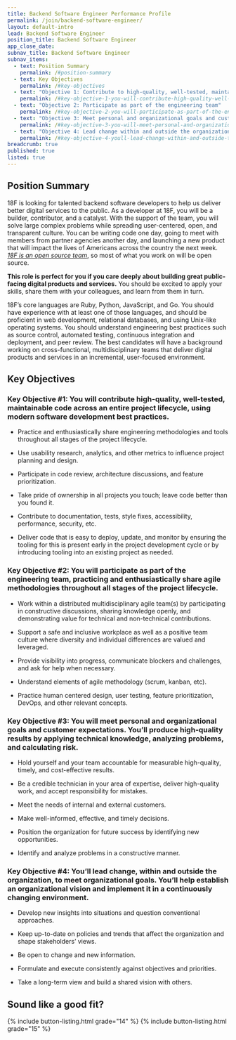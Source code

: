 ```yaml
---
title: Backend Software Engineer Performance Profile
permalink: /join/backend-software-engineer/
layout: default-intro
lead: Backend Software Engineer
position_title: Backend Software Engineer
app_close_date:
subnav_title: Backend Software Engineer
subnav_items:
  - text: Position Summary
    permalink: /#position-summary
  - text: Key Objectives
    permalink: /#key-objectives
  - text: "Objective 1: Contribute to high-quality, well-tested, maintainable code"
    permalink: /#key-objective-1-you-will-contribute-high-quality-well-tested-maintainable-code-across-an-entire-project-lifecycle-using-modern-software-development-best-practices
  - text: "Objective 2: Participate as part of the engineering team"
    permalink: /#key-objective-2-you-will-participate-as-part-of-the-engineering-team-practicing-and-enthusiastically-share-agile-methodologies-throughout-all-stages-of-the-project-lifecycle
  - text: "Objective 3: Meet personal and organizational goals and customer expectations"
    permalink: /#key-objective-3-you-will-meet-personal-and-organizational-goals-and-customer-expectations-youll-produce-high-quality-results-by-applying-technical-knowledge-analyzing-problems-and-calculating-risk
  - text: "Objective 4: Lead change within and outside the organization"
    permalink: /#key-objective-4-youll-lead-change-within-and-outside-the-organization-to-meet-organizational-goals-youll-help-establish-an-organizational-vision-and-implement-it-in-a-continuously-changing-environment
breadcrumb: true
published: true
listed: true
---
```


## Position Summary

18F is looking for talented backend software developers to help us deliver better digital services to the public. As a developer at 18F, you will be a builder, contributor, and a catalyst. With the support of the team, you will solve large complex problems while spreading user-centered, open, and transparent culture. You can be writing code one day, going to meet with members from partner agencies another day, and launching a new product that will impact the lives of Americans across the country the next week. [*18F is an open source team*](https://18f.gsa.gov/2014/07/29/18f-an-open-source-team/), so most of what you work on will be open source.

**This role is perfect for you if you care deeply about building great public-facing digital products and services.** You should be excited to apply your skills, share them with your colleagues, and learn from them in turn.

18F’s core languages are Ruby, Python, JavaScript, and Go. You should have experience with at least one of those languages, and should be proficient in web development, relational databases, and using Unix-like operating systems. You should understand engineering best practices such as source control, automated testing, continuous integration and deployment, and peer review. The best candidates will have a background working on cross-functional, multidisciplinary teams that deliver digital products and services in an incremental, user-focused environment.

## Key Objectives

### Key Objective #1: You will contribute high-quality, well-tested, maintainable code across an entire project lifecycle, using modern software development best practices.

-   Practice and enthusiastically share engineering methodologies and tools throughout all stages of the project lifecycle.

-   Use usability research, analytics, and other metrics to influence project planning and design.

-   Participate in code review, architecture discussions, and feature prioritization.

-   Take pride of ownership in all projects you touch; leave code better than you found it.

-   Contribute to documentation, tests, style fixes, accessibility, performance, security, etc.

-   Deliver code that is easy to deploy, update, and monitor by ensuring the tooling for this is present early in the project development cycle or by introducing tooling into an existing project as needed.

### Key Objective #2: You will participate as part of the engineering team, practicing and enthusiastically share agile methodologies throughout all stages of the project lifecycle.

-   Work within a distributed multidisciplinary agile team(s) by participating in constructive discussions, sharing knowledge openly, and demonstrating value for technical and non-technical contributions.

-   Support a safe and inclusive workplace as well as a positive team culture where diversity and individual differences are valued and leveraged.

-   Provide visibility into progress, communicate blockers and challenges, and ask for help when necessary.

-   Understand elements of agile methodology (scrum, kanban, etc).

-   Practice human centered design, user testing, feature prioritization, DevOps, and other relevant concepts.

### Key Objective #3: You will meet personal and organizational goals and customer expectations. You’ll produce high-quality results by applying technical knowledge, analyzing problems, and calculating risk.

-   Hold yourself and your team accountable for measurable high-quality, timely, and cost-effective results.

-   Be a credible technician in your area of expertise, deliver high-quality work, and accept responsibility for mistakes.

-   Meet the needs of internal and external customers.

-   Make well-informed, effective, and timely decisions.

-   Position the organization for future success by identifying new opportunities.

-   Identify and analyze problems in a constructive manner.

### Key Objective #4: You’ll lead change, within and outside the organization, to meet organizational goals. You’ll help establish an organizational vision and implement it in a continuously changing environment.

-   Develop new insights into situations and question conventional approaches.

-   Keep up-to-date on policies and trends that affect the organization and shape stakeholders’ views.

-   Be open to change and new information.

-   Formulate and execute consistently against objectives and priorities.

-   Take a long-term view and build a shared vision with others.

## Sound like a good fit?

{% include button-listing.html grade="14" %}
{% include button-listing.html grade="15" %}
